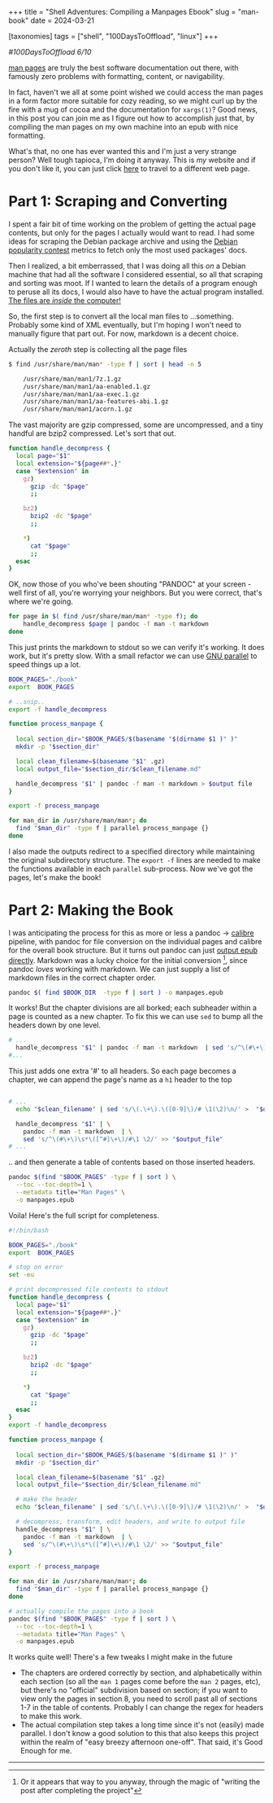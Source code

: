 +++
title =  "Shell Adventures: Compiling a Manpages Ebook"
slug =  "man-book"
date = 2024-03-21

[taxonomies]
tags = ["shell", "100DaysToOffload", "linux"]
+++

*#100DaysToOffload 6/10*

[man pages](https://en.wikipedia.org/wiki/Man_page) are truly the best software documentation out there, with famously zero problems with formatting, content, or navigability.  

In fact, haven't we all at some point wished we could access the man pages in a form factor more suitable for cozy reading, so we might curl up by the fire with a mug of cocoa and the documentation for `xargs(1)`?  Good news, in this post you can join me as I figure out how to accomplish just that, by compiling the man pages on my own machine into an epub with nice formatting. 

What's that, no one has ever wanted this and I'm just a very strange person? Well tough tapioca, I'm doing it anyway. This is *my* website and if you don't like it, you can just click [here](https://en.wikipedia.org/wiki/Never_Gonna_Give_You_Up) to travel to a different web page.

# Part 1: Scraping and Converting

I spent a fair bit of time working on the problem of getting the actual page contents, but only for the pages I actually would want to read.  I had some ideas for scraping the Debian package archive and using the [Debian popularity contest](https://popcon.debian.org/) metrics to fetch only the most used packages' docs. 

Then I realized, a bit emberrassed, that I was doing all this *on* a Debian machine that had all the software I considered essential, so all that scraping and sorting was moot. If I wanted to learn the details of a program enough to peruse all its docs, I would also have to have the actual program installed. [The files are *inside* the computer!](https://www.youtube.com/watch?v=L_o_O7v1ews)

So, the first step is to convert all the local man files to ...something. Probably some kind of XML eventually, but I'm hoping I won't need to manually figure that part out. For now, markdown is a decent choice. 

Actually the *zeroth* step is collecting all the page files

```bash
$ find /usr/share/man/man* -type f | sort | head -n 5

    /usr/share/man/man1/7z.1.gz
    /usr/share/man/man1/aa-enabled.1.gz
    /usr/share/man/man1/aa-exec.1.gz
    /usr/share/man/man1/aa-features-abi.1.gz
    /usr/share/man/man1/acorn.1.gz
```

The vast majority are gzip compressed, some are uncompressed, and a tiny handful are bzip2 compressed. Let's sort that out.

```bash
function handle_decompress {
  local page="$1"
  local extension="${page##*.}"
  case "$extension" in
    gz)
      gzip -dc "$page"
      ;;

    bz2)
      bzip2 -dc "$page"
      ;;

    *)
      cat "$page"
      ;;
  esac
}

```

OK, now those of you who've been shouting "PANDOC" at your screen - well first of all, you're worrying your neighbors. But you were correct, that's where we're going.


```bash
for page in $( find /usr/share/man/man* -type f); do
    handle_decompress $page | pandoc -f man -t markdown
done
```

This just prints the markdown to stdout so we can verify it's working. It does work, but it's pretty slow. With a small refactor we can use [GNU parallel](https://en.wikipedia.org/wiki/GNU_parallel) to speed things up a lot.

```bash
BOOK_PAGES="./book"
export  BOOK_PAGES

# ..snip..
export -f handle_decompress

function process_manpage {
  
  local section_dir="$BOOK_PAGES/$(basename "$(dirname $1 )" )"
  mkdir -p "$section_dir"

  local clean_filename=$(basename "$1" .gz)
  local output_file="$section_dir/$clean_filename.md"

  handle_decompress "$1" | pandoc -f man -t markdown > $output file
}

export -f process_manpage

for man_dir in /usr/share/man/man*; do
  find "$man_dir" -type f | parallel process_manpage {} 
done
```


I also made the outputs redirect to a specified directory while maintaining the original subdirectory structure. The `export -f` lines are needed to make the functions available in each `parallel` sub-process. Now we've got the pages, let's make the book!


# Part 2: Making the Book

I was anticipating the process for this as more or less a pandoc -> [calibre](https://calibre-ebook.com/) pipeline, with pandoc for file conversion on the individual pages and calibre for the overall book structure. But it turns out pandoc can just [output epub directly](https://pandoc.org/epub.html). Markdown was a lucky choice for the initial conversion [^1], since pandoc *loves* working with markdown. We can just supply a list of markdown files in the correct chapter order.

```bash
pandoc $( find $BOOK_DIR  -type f | sort ) -o manpages.epub
```

It works! But the chapter divisions are all borked; each subheader within a page is counted as a new chapter. To fix this we can use `sed` to bump all the headers down by one level.

```bash
# ...
  handle_decompress "$1" | pandoc -f man -t markdown  | sed 's/^\(#\+\)\s*\([^#]\+\)/#\1 \2/'> $output file
#...
```
This just adds one extra '#' to all headers. So each page becomes a chapter, we can append the page's name as a `h1` header to the top

```bash

# ...
  echo "$clean_filename" | sed 's/\(.\+\).\([0-9]\)/# \1(\2)\n/' >  "$output_file"

  handle_decompress "$1" | \
    pandoc -f man -t markdown  | \
    sed 's/^\(#\+\)\s*\([^#]\+\)/#\1 \2/' >> "$output_file"
# ...
```

.. and then generate a table of contents based on those inserted headers.
```bash
pandoc $(find "$BOOK_PAGES" -type f | sort ) \
  --toc --toc-depth=1 \
  --metadata title="Man Pages" \
  -o manpages.epub 
```


Voila! Here's the full script for completeness.


```bash
#!/bin/bash

BOOK_PAGES="./book"
export  BOOK_PAGES

# stop on error
set -eu

# print decompressed file contents to stdout
function handle_decompress {
  local page="$1"
  local extension="${page##*.}"
  case "$extension" in
    gz)
      gzip -dc "$page"
      ;;

    bz2)
      bzip2 -dc "$page"
      ;;

    *)
      cat "$page"
      ;;
  esac
}
export -f handle_decompress

function process_manpage {
  
  local section_dir="$BOOK_PAGES/$(basename "$(dirname $1 )" )"
  mkdir -p "$section_dir"

  local clean_filename=$(basename "$1" .gz)
  local output_file="$section_dir/$clean_filename.md"

  # make the header
  echo "$clean_filename" | sed 's/\(.\+\).\([0-9]\)/# \1(\2)\n/' >  "$output_file"

  # decompress, transform, edit headers, and write to output file
  handle_decompress "$1" | \
    pandoc -f man -t markdown  | \
    sed 's/^\(#\+\)\s*\([^#]\+\)/#\1 \2/' >> "$output_file"
}

export -f process_manpage

for man_dir in /usr/share/man/man*; do
  find "$man_dir" -type f | parallel process_manpage {} 
done

# actually compile the pages into a book
pandoc $(find "$BOOK_PAGES" -type f | sort ) \
  --toc --toc-depth=1 \
  --metadata title="Man Pages" \
  -o manpages.epub 
```


It works quite well! There's a few tweaks I might make in the future
- The chapters are ordered correctly by section, and alphabetically within each section (so all the `man 1` pages come before the `man 2` pages, etc), but there's no "official" subdivision based on section; if you want to view only the pages in section 8, you need to scroll past all of sections 1-7 in the table of contents. Probably I can change the regex for headers to make this work.
- The actual compilation step takes a long time since it's not (easily) made parallel. I don't know a good solution to this that also keeps this project within the realm of "easy breezy afternoon one-off". That said, it's Good Enough for me.

<hr/>

[^1]: Or it appears that way to you anyway, through the magic of "writing the post after completing the project"
